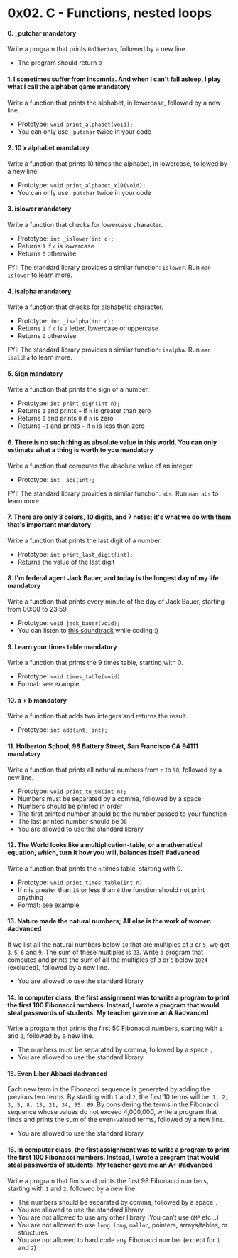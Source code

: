 <h1 class="gap">0x02. C - Functions, nested loops</h1>


<h4 class="task">
    0. _putchar
      <span class="alert alert-warning mandatory-optional">
        mandatory
      </span>
</h4><p>Write a program that prints <code>Holberton</code>, followed by a new line.</p><ul>
<li>The program should return <code>0</code></li>
</ul>


<h4 class="task">
    1. I sometimes suffer from insomnia. And when I can't fall asleep, I play what I call the alphabet game
      <span class="alert alert-warning mandatory-optional">
        mandatory
      </span>
</h4><p>Write a function that prints the alphabet, in lowercase, followed by a new line.</p><ul>
<li>Prototype: <code>void print_alphabet(void);</code></li>
<li>You can only use <code>_putchar</code> twice in your code</li>
</ul>


<h4 class="task">
    2. 10 x alphabet
      <span class="alert alert-warning mandatory-optional">
        mandatory
      </span>
</h4><p>Write a function that prints 10 times the alphabet, in lowercase, followed by a new line.</p><ul>
<li>Prototype: <code>void print_alphabet_x10(void);</code></li>
<li>You can only use <code>_putchar</code> twice in your code</li>
</ul>


<h4 class="task">
    3. islower
      <span class="alert alert-warning mandatory-optional">
        mandatory
      </span>
</h4><p>Write a function that checks for lowercase character. </p><ul>
<li>Prototype: <code>int _islower(int c);</code></li>
<li>Returns <code>1</code> if <code>c</code> is lowercase</li>
<li>Returns <code>0</code> otherwise</li>
</ul><p>FYI: The standard library provides a similar function: <code>islower</code>. Run <code>man islower</code> to learn more.</p>


<h4 class="task">
    4. isalpha
      <span class="alert alert-warning mandatory-optional">
        mandatory
      </span>
</h4><p>Write a function that checks for alphabetic character. </p><ul>
<li>Prototype: <code>int _isalpha(int c);</code></li>
<li>Returns <code>1</code> if <code>c</code> is a letter, lowercase or uppercase</li>
<li>Returns <code>0</code> otherwise</li>
</ul><p>FYI: The standard library provides a similar function: <code>isalpha</code>. Run <code>man isalpha</code> to learn more.</p>


<h4 class="task">
    5. Sign
      <span class="alert alert-warning mandatory-optional">
        mandatory
      </span>
</h4><p>Write a function that prints the sign of a number.</p><ul>
<li>Prototype: <code>int print_sign(int n);</code></li>
<li>Returns <code>1</code> and prints <code>+</code> if <code>n</code> is greater than zero</li>
<li>Returns <code>0</code> and prints <code>0</code> if <code>n</code> is zero</li>
<li>Returns <code>-1</code> and prints <code>-</code> if <code>n</code> is less than zero</li>
</ul>


<h4 class="task">
    6. There is no such thing as absolute value in this world. You can only estimate what a thing is worth to you
      <span class="alert alert-warning mandatory-optional">
        mandatory
      </span>
</h4><p>Write a function that computes the absolute value of an integer.</p><ul>
<li>Prototype: <code>int _abs(int);</code></li>
</ul><p>FYI: The standard library provides a similar function: <code>abs</code>. Run <code>man abs</code> to learn more.</p>


<h4 class="task">
    7. There are only 3 colors, 10 digits, and 7 notes; it's what we do with them that's important
      <span class="alert alert-warning mandatory-optional">
        mandatory
      </span>
</h4><p>Write a function that prints the last digit of a number.</p><ul>
<li>Prototype: <code>int print_last_digit(int);</code></li>
<li>Returns the value of the last digit</li>
</ul>


<h4 class="task">
    8. I'm federal agent Jack Bauer, and today is the longest day of my life
      <span class="alert alert-warning mandatory-optional">
        mandatory
      </span>
</h4><p>Write a function that prints every minute of the day of Jack Bauer, starting from 00:00 to 23:59.</p><ul>
<li>Prototype: <code>void jack_bauer(void);</code></li>
<li>You can listen to <a href="/rltoken/CF-MAQgUTibmVPRfQF3VkQ" target="_blank" title="this soundtrack">this soundtrack</a> while coding :)</li>
</ul>


<h4 class="task">
    9. Learn your times table
      <span class="alert alert-warning mandatory-optional">
        mandatory
      </span>
</h4><p>Write a function that prints the 9 times table, starting with 0.</p><ul>
<li>Prototype: <code>void times_table(void)</code></li>
<li>Format: see example</li>
</ul>


<h4 class="task">
    10. a + b
      <span class="alert alert-warning mandatory-optional">
        mandatory
      </span>
</h4><p>Write a function that adds two integers and returns the result.</p><ul>
<li>Prototype: <code>int add(int, int);</code></li>
</ul>


<h4 class="task">
    11. Holberton School, 98 Battery Street, San Francisco CA 94111
      <span class="alert alert-warning mandatory-optional">
        mandatory
      </span>
</h4><p>Write a function that prints all natural numbers from <code>n</code> to <code>98</code>, followed by a new line.</p><ul>
<li>Prototype: <code>void print_to_98(int n);</code></li>
<li>Numbers must be separated by a comma, followed by a space</li>
<li>Numbers should be printed in order</li>
<li>The first printed number should be the number passed to your function</li>
<li>The last printed number should be <code>98</code></li>
<li>You are allowed to use the standard library</li>
</ul>


<h4 class="task">
    12. The World looks like a multiplication-table, or a mathematical equation, which, turn it how you will, balances itself
      <span class="alert alert-info mandatory-optional">
        #advanced
      </span>
</h4><p>Write a function that prints the <code>n</code> times table, starting with 0.</p><ul>
<li>Prototype: <code>void print_times_table(int n)</code></li>
<li>If <code>n</code> is greater than <code>15</code> or less than <code>0</code> the function should not print anything</li>
<li>Format: see example</li>
</ul>


<h4 class="task">
    13. Nature made the natural numbers; All else is the work of women
      <span class="alert alert-info mandatory-optional">
        #advanced
      </span>
</h4><p>If we list all the natural numbers below <code>10</code> that are multiples of <code>3</code> or <code>5</code>, we get <code>3</code>, <code>5</code>, <code>6</code> and <code>9</code>. The sum of these multiples is <code>23</code>. Write a program that computes and prints the sum of all the multiples of <code>3</code> or <code>5</code> below <code>1024</code> (excluded), followed by a new line.</p><ul>
<li>You are allowed to use the standard library</li>
</ul>


<h4 class="task">
    14. In computer class, the first assignment was to write a program to print the first 100 Fibonacci numbers. Instead, I wrote a program that would steal passwords of students. My teacher gave me an A
      <span class="alert alert-info mandatory-optional">
        #advanced
      </span>
</h4><p>Write a program that prints the first 50 Fibonacci numbers, starting with <code>1</code> and <code>2</code>, followed by a new line.</p><ul>
<li>The numbers must be separated by comma, followed by a space <code>, </code></li>
<li>You are allowed to use the standard library</li>
</ul>


<h4 class="task">
    15. Even Liber Abbaci
      <span class="alert alert-info mandatory-optional">
        #advanced
      </span>
</h4><p>Each new term in the Fibonacci sequence is generated by adding the previous two terms. By starting with <code>1</code> and <code>2</code>, the first 10 terms will be: <code>1, 2, 3, 5, 8, 13, 21, 34, 55, 89</code>. By considering the terms in the Fibonacci sequence whose values do not exceed 4,000,000, write a program that finds and prints the sum of the even-valued terms, followed by a new line.</p><ul>
<li>You are allowed to use the standard library</li>
</ul>


<h4 class="task">
    16. In computer class, the first assignment was to write a program to print the first 100 Fibonacci numbers. Instead, I wrote a program that would steal passwords of students. My teacher gave me an A+
      <span class="alert alert-info mandatory-optional">
        #advanced
      </span>
</h4><p>Write a program that finds and prints the first 98 Fibonacci numbers, starting with <code>1</code> and <code>2</code>, followed by a new line.</p><ul>
<li>The numbers should be separated by comma, followed by a space  <code>,</code></li>
<li>You are allowed to use the standard library</li>
<li>You are not allowed to use any other library (You can’t use <code>GMP</code> etc…)</li>
<li>You are not allowed to use <code>long long</code>, <code>malloc</code>, pointers, arrays/tables, or structures</li>
<li>You are not allowed to hard code any Fibonacci number (except for <code>1</code> and <code>2</code>)</li>
</ul>

